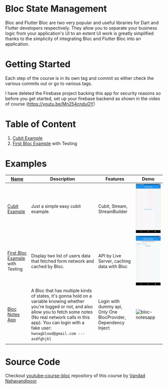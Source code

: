 # Bloc State Management

Bloc and Flutter Bloc are two very popular and useful libraries for Dart and Flutter developers respectively. They allow you to separate your business logic from your application's UI to an extent UI work is greatly simplified thanks to the simplicity of integrating Bloc and Flutter Bloc into an application.

# Getting Started

Each step of the course is in its own tag and commit so either check the various commits out or go to various tags.

I have deleted the Firebase project backing this app for security reasons so before you get started, set up your firebase backend as shown in the video of course (https://youtu.be/Mn254cnduOY)

# Table of Content

1. [Cubit Example](./cubitexample_course/)
1. [First Bloc Example](./firstblocexample_course) with Testing

# Examples

| [Name]()                                                     | Description                                                  | Features                                                     | Demo                                                         |
| ------------------------------------------------------------ | ------------------------------------------------------------ | ------------------------------------------------------------ | ------------------------------------------------------------ |
| [Cubit Example](./cubitexample_course)                       | Just a simple easy cubit example.                            | Cubit, Stream, StreamBuilder                                 | ![first_cubit_example](.README.assets/cubit_example.gif)     |
| [First Bloc Example](./firstblocexample_course) with Testing | Display two list of users data that fetched form network and cached by Bloc. | API by Live Server, caching data with Bloc                   | ![first_bloc_example](.README.assets/first_bloc_example.gif) |
| [Bloc Notes App](./notes_app)                                | A Bloc that has multiple kinds of states, it's gonna hold on a variable knowing whether you're logged or not, and also allow you to fetch some notes (No real network calls in this app). You can login with a fake user: `hwnagblood@gmail.com --- asdfghjkl` | Login with dummy api, Only One BlocProvider, Dependency Inject | ![bloc-notesapp](.README.assets/bloc-notesapp.gif)           |
|                                                              |                                                              |                                                              |                                                              |



# Source Code

Checkout [youtube-course-bloc](https://github.com/vandadnp/youtube-course-bloc) repository of this course by [Vandad Nahavandipoor](https://www.youtube.com/@VandadNP)
